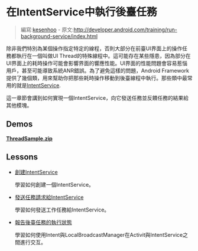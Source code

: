 # 在IntentService中執行後臺任務

> 編寫:[kesenhoo](https://github.com/kesenhoo) - 原文:<http://developer.android.com/training/run-background-service/index.html>

除非我們特別為某個操作指定特定的線程，否則大部分在前臺UI界面上的操作任務都執行在一個叫做UI Thread的特殊線程中。這可能存在某些隱患，因為部分在UI界面上的耗時操作可能會影響界面的響應性能。UI界面的性能問題會容易惹惱用戶，甚至可能導致系統ANR錯誤。為了避免這樣的問題，Android Framework提供了幾個類，用來幫助你把那些耗時操作移動到後臺線程中執行。那些類中最常用的就是[IntentService](http://developer.android.com/reference/android/app/IntentService.html).

這一章節會講到如何實現一個IntentService，向它發送任務並反饋任務的結果給其他模塊。

## Demos
[**ThreadSample.zip**](http://developer.android.com/shareables/training/ThreadSample.zip)

## Lessons

* [創建IntentService](create-service.html)

  學習如何創建一個IntentService。


* [發送任務請求給IntentService](send-request.html)

  學習如何發送工作任務給IntentService。


* [報告後臺任務的執行狀態](report-status.html)

  學習如何使用Intent與LocalBroadcastManager在Activit與IntentService之間進行交互。
